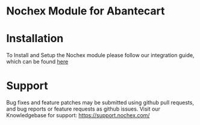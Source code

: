 Nochex Module for Abantecart
============

Installation
============
To Install and Setup the Nochex module please follow our integration guide, which can be found <A href="https://support.nochex.com/kb/faq.php?id=126">here</a>

Support
=====================
Bug fixes and feature patches may be submitted using github pull requests, and bug reports or feature requests as github issues.
Visit our Knowledgebase for support: https://support.nochex.com/ 
